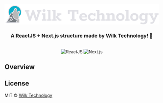 <p align="center">
  <img src="./src/assets/wilktechnology.svg" alt="Wilk Technology" />
</p>

<h3 align="center">
  A ReactJS + Next.js structure made by Wilk Technology! 🚀
</h3>

<br>

<div align="center">
  <img src="https://quintagroup.com/cms/js/js-image/react.js-logo.png/@@images/image.png" width="40" alt="ReactJS">
  <img src="https://upload.wikimedia.org/wikipedia/commons/thumb/8/8e/Nextjs-logo.svg/800px-Nextjs-logo.svg.png" width="40" alt="Next.js" />
</div>

## Overview

## License

MIT © [Wilk Technology](https://github.com/wilktechnology)
